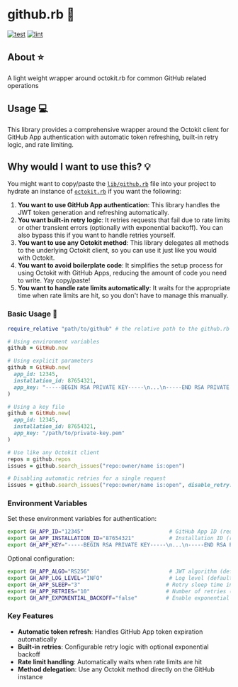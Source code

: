 # github.rb 🧰

[![test](https://github.com/GrantBirki/github.rb/actions/workflows/test.yml/badge.svg)](https://github.com/GrantBirki/github.rb/actions/workflows/test.yml)
[![lint](https://github.com/GrantBirki/github.rb/actions/workflows/lint.yml/badge.svg)](https://github.com/GrantBirki/github.rb/actions/workflows/lint.yml)

## About ⭐

A light weight wrapper around octokit.rb for common GitHub related operations

## Usage 💻

This library provides a comprehensive wrapper around the Octokit client for GitHub App authentication with automatic token refreshing, built-in retry logic, and rate limiting.

## Why would I want to use this? 💡

You might want to copy/paste the [`lib/github.rb`](lib/github.rb) file into your project to hydrate an instance of [`octokit.rb`](https://github.com/octokit/octokit.rb) if you want the following:

1. **You want to use GitHub App authentication**: This library handles the JWT token generation and refreshing automatically.
2. **You want built-in retry logic**: It retries requests that fail due to rate limits or other transient errors (optionally with exponential backoff). You can also bypass this if you want to handle retries yourself.
3. **You want to use any Octokit method**: This library delegates all methods to the underlying Octokit client, so you can use it just like you would with Octokit.
4. **You want to avoid boilerplate code**: It simplifies the setup process for using Octokit with GitHub Apps, reducing the amount of code you need to write. Yay copy/paste!
5. **You want to handle rate limits automatically**: It waits for the appropriate time when rate limits are hit, so you don't have to manage this manually.

### Basic Usage 🔨

```ruby
require_relative "path/to/github" # the relative path to the github.rb file

# Using environment variables
github = GitHub.new

# Using explicit parameters
github = GitHub.new(
  app_id: 12345,
  installation_id: 87654321,
  app_key: "-----BEGIN RSA PRIVATE KEY-----\n...\n-----END RSA PRIVATE KEY-----\n"
)

# Using a key file
github = GitHub.new(
  app_id: 12345,
  installation_id: 87654321,
  app_key: "/path/to/private-key.pem"
)

# Use like any Octokit client
repos = github.repos
issues = github.search_issues("repo:owner/name is:open")

# Disabling automatic retries for a single request
issues = github.search_issues("repo:owner/name is:open", disable_retry: true)
```

### Environment Variables

Set these environment variables for authentication:

```bash
export GH_APP_ID="12345"                           # GitHub App ID (required)
export GH_APP_INSTALLATION_ID="87654321"           # Installation ID (required)
export GH_APP_KEY="-----BEGIN RSA PRIVATE KEY-----\n...\n-----END RSA PRIVATE KEY-----\n"  # Private key (required)
```

Optional configuration:

```bash
export GH_APP_ALGO="RS256"                         # JWT algorithm (default: RS256)
export GH_APP_LOG_LEVEL="INFO"                     # Log level (default: INFO)
export GH_APP_SLEEP="3"                           # Retry sleep time in seconds (default: 3)
export GH_APP_RETRIES="10"                        # Number of retries (default: 10)
export GH_APP_EXPONENTIAL_BACKOFF="false"         # Enable exponential backoff (default: false)
```

### Key Features

- **Automatic token refresh**: Handles GitHub App token expiration automatically
- **Built-in retries**: Configurable retry logic with optional exponential backoff
- **Rate limit handling**: Automatically waits when rate limits are hit
- **Method delegation**: Use any Octokit method directly on the GitHub instance
